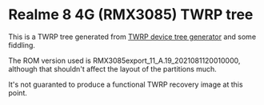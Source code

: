 # Realme 8 4G (RMX3085) TWRP tree

This is a TWRP tree generated from [TWRP device tree generator](https://github.com/SebaUbuntu/TWRP-device-tree-generator) and some fiddling.

The ROM version used is RMX3085export_11_A.19_2021081120010000, although that
shouldn't affect the layout of the partitions much.

It's not guaranted to produce a functional TWRP recovery image at this point.

